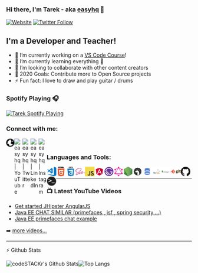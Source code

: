 ### Hi there, I'm Tarek - aka [easyhq][website] 👋

[![Website](https://img.shields.io/website?label=ihisoka.github.io&style=for-the-badge&url=https%3A%2F%2Fcodestackr.com)](https://ihisoka.github.io/Profile/)
[![Twitter Follow](https://img.shields.io/twitter/follow/easyhq?color=1DA1F2&logo=twitter&style=for-the-badge)](https://twitter.com/intent/follow?original_referer=https%3A%2F%2Fgithub.com%2Fihisoka&screen_name=easyhq)

## I'm a Developer and Teacher!

- 🔭 I’m currently working on a [VS Code Course][website]!
- 🌱 I’m currently learning everything 🤣
- 👯 I’m looking to collaborate with other content creators
- 🥅 2020 Goals: Contribute more to Open Source projects
- ⚡ Fun fact: I love to draw and play guitar / drums

### Spotify Playing 🎧
[<img src="https://now-playing-codestackr.vercel.app/api/spotify-playing" alt="Tarek Spotify Playing" width="350" />](https://open.spotify.com/user/swyqyimdc12jajde4vpwd2x1b)

### Connect with me:

[<img align="left" alt="easyhq.com" width="22px" src="https://raw.githubusercontent.com/iconic/open-iconic/master/svg/globe.svg" />][website]
[<img align="left" alt="easyhq | YouTube" width="22px" src="https://cdn.jsdelivr.net/npm/simple-icons@v3/icons/youtube.svg" />][youtube]
[<img align="left" alt="easyhq | Twitter" width="22px" src="https://cdn.jsdelivr.net/npm/simple-icons@v3/icons/twitter.svg" />][twitter]
[<img align="left" alt="easyhq | LinkedIn" width="22px" src="https://cdn.jsdelivr.net/npm/simple-icons@v3/icons/linkedin.svg" />][linkedin]
[<img align="left" alt="easyhq | Instagram" width="22px" src="https://cdn.jsdelivr.net/npm/simple-icons@v3/icons/instagram.svg" />][instagram]

<br />

### Languages and Tools:

[<img align="left" alt="Visual Studio Code" width="26px" src="https://raw.githubusercontent.com/github/explore/80688e429a7d4ef2fca1e82350fe8e3517d3494d/topics/visual-studio-code/visual-studio-code.png" />][webdevplaylist]
[<img align="left" alt="HTML5" width="26px" src="https://raw.githubusercontent.com/github/explore/80688e429a7d4ef2fca1e82350fe8e3517d3494d/topics/html/html.png" />][webdevplaylist]
[<img align="left" alt="CSS3" width="26px" src="https://raw.githubusercontent.com/github/explore/80688e429a7d4ef2fca1e82350fe8e3517d3494d/topics/css/css.png" />][cssplaylist]
[<img align="left" alt="Sass" width="26px" src="https://raw.githubusercontent.com/github/explore/80688e429a7d4ef2fca1e82350fe8e3517d3494d/topics/sass/sass.png" />][cssplaylist]
[<img align="left" alt="JavaScript" width="26px" src="https://raw.githubusercontent.com/github/explore/80688e429a7d4ef2fca1e82350fe8e3517d3494d/topics/javascript/javascript.png" />][jsplaylist]
[<img align="left" alt="React" width="26px" src="https://raw.githubusercontent.com/github/explore/80688e429a7d4ef2fca1e82350fe8e3517d3494d/topics/angular/angular.png" />][reactplaylist]
[<img align="left" alt="Gatsby" width="26px" src="https://raw.githubusercontent.com/github/explore/e94815998e4e0713912fed477a1f346ec04c3da2/topics/gatsby/gatsby.png" />][webdevplaylist]
[<img align="left" alt="GraphQL" width="26px" src="https://raw.githubusercontent.com/github/explore/80688e429a7d4ef2fca1e82350fe8e3517d3494d/topics/graphql/graphql.png" />][webdevplaylist]
[<img align="left" alt="Node.js" width="26px" src="https://raw.githubusercontent.com/github/explore/80688e429a7d4ef2fca1e82350fe8e3517d3494d/topics/nodejs/nodejs.png" />][webdevplaylist]
[<img align="left" alt="Deno" width="26px" src="https://raw.githubusercontent.com/github/explore/361e2821e2dea67711cde99c9c40ed357061cf27/topics/deno/deno.png" />][webdevplaylist]
[<img align="left" alt="SQL" width="26px" src="https://raw.githubusercontent.com/github/explore/80688e429a7d4ef2fca1e82350fe8e3517d3494d/topics/sql/sql.png" />][webdevplaylist]
[<img align="left" alt="MySQL" width="26px" src="https://raw.githubusercontent.com/github/explore/80688e429a7d4ef2fca1e82350fe8e3517d3494d/topics/mysql/mysql.png" />][webdevplaylist]
[<img align="left" alt="MongoDB" width="26px" src="https://raw.githubusercontent.com/github/explore/80688e429a7d4ef2fca1e82350fe8e3517d3494d/topics/mongodb/mongodb.png" />][webdevplaylist]
[<img align="left" alt="Git" width="26px" src="https://raw.githubusercontent.com/github/explore/80688e429a7d4ef2fca1e82350fe8e3517d3494d/topics/git/git.png" />][webdevplaylist]
[<img align="left" alt="GitHub" width="26px" src="https://raw.githubusercontent.com/github/explore/78df643247d429f6cc873026c0622819ad797942/topics/github/github.png" />][webdevplaylist]
[<img align="left" alt="Terminal" width="26px" src="https://raw.githubusercontent.com/github/explore/80688e429a7d4ef2fca1e82350fe8e3517d3494d/topics/terminal/terminal.png" />][webdevplaylist]

<br />


---

### 📺 Latest YouTube Videos

<!-- YOUTUBE:START -->
- [Get started JHipster AngularJS](https://www.youtube.com/watch?v=yEyidCbxokc)
- [Java EE CHAT SIMILAR (primefaces , jsf , spring security ...)](https://www.youtube.com/watch?v=nfpOTVUqIio)
- [Java EE primefaces chat example](https://www.youtube.com/watch?v=1nIhVvwPxmY)
<!-- YOUTUBE:END -->

➡️ [more videos...](https://www.youtube.com/channel/UCNV1OKArneMuUgZ59_h-ddQ)

---

  :zap: Github Stats

  <img align="left" alt="codeSTACKr's Github Stats" src="https://github-readme-stats.codestackr.vercel.app/api?username=ihisoka&show_icons=true&hide_border=true&count_private=true&include_all_commits=true" />

  ![Top Langs](https://github-readme-stats.vercel.app/api/top-langs/?username=ihisoka)


[website]: https://hosinox.com
[twitter]: https://twitter.com/codeSTACKr
[youtube]: https://www.youtube.com/channel/UCNV1OKArneMuUgZ59_h-ddQ
[instagram]: https://instagram.com/codeSTACKr
[linkedin]: https://linkedin.com/in/codeSTACKr
[webdevplaylist]: https://www.youtube.com/playlist?list=PLkwxH9e_vrAJ0WbEsFA9W3I1W-g_BTsbt
[jsplaylist]: https://www.youtube.com/channel/UCNV1OKArneMuUgZ59_h-ddQ
[cssplaylist]: https://www.youtube.com/channel/UCNV1OKArneMuUgZ59_h-ddQ
[reactplaylist]: https://www.youtube.com/channel/UCNV1OKArneMuUgZ59_h-ddQ
